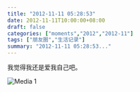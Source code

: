 ```yaml
---
title: "2012-11-11 05:28:53"
date: 2012-11-11T10:00:00+08:00
draft: false
categories: ["moments","2012","2012-11"]
tags: ["朋友圈","生活记录"]
summary: "2012-11-11 05:28:53..."
---
```


我觉得我还是爱我自己吧。

![Media 1](/Moments/photos/2012-11-11/201211110528530.jpg)
